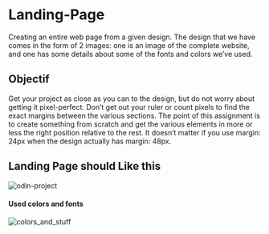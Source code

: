 # Landing-Page

Creating an entire web page from a given design.
The design that we have comes in the form of 2 images: one is an image of the complete website, and one has some details about some of the fonts and colors we’ve used.



## Objectif 
Get your project as close as you can to the design, but do not worry about getting it pixel-perfect. Don’t get out your ruler or count pixels to find the exact margins between the various sections. The point of this assignment is to create something from scratch and get the various elements in more or less the right position relative to the rest. It doesn’t matter if you use margin: 24px when the design actually has margin: 48px.


## Landing Page should Like this


![odin-project](https://user-images.githubusercontent.com/88856526/164872751-e037a981-b3d8-4800-95bf-9e1d158c5130.png)

#### Used colors and fonts
![colors_and_stuff](https://user-images.githubusercontent.com/88856526/164872768-94135d7a-7eb0-4222-86fc-db90e561e5a2.png)
